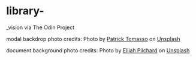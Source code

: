 # library-
_vision via The Odin Project

modal backdrop photo credits:
Photo by <a href="https://unsplash.com/@impatrickt?utm_content=creditCopyText&utm_medium=referral&utm_source=unsplash">Patrick Tomasso</a> on <a href="https://unsplash.com/photos/open-book-lot-Oaqk7qqNh_c?utm_content=creditCopyText&utm_medium=referral&utm_source=unsplash">Unsplash</a>

document background photo credits:
Photo by <a href="https://unsplash.com/@elijahp?utm_content=creditCopyText&utm_medium=referral&utm_source=unsplash">Elijah Pilchard</a> on <a href="https://unsplash.com/photos/a-bush-with-red-berries-growing-on-it-GjSBYUPy7EU?utm_content=creditCopyText&utm_medium=referral&utm_source=unsplash">Unsplash</a>
  
  
